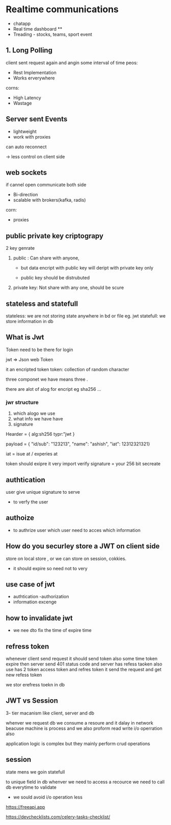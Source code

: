 # Realtime communications

- chatapp
- Real time dashboard **
- Treading - stocks, teams, sport event

## 1. Long Polling

client sent request again and angin some interval of time
peos:

- Rest Implementation
- Works erverywhere

corns:

- High Latency
- Wastage

## Server sent Events

- lightweight
- work with proxies

can auto reconnect

-> less control on client side

## web sockets

if cannel open communicate both side

- Bi-direction
- scalable with brokers(kafka, radis)

corn:

- proxies

## public private key criptograpy

2 key genrate

1. public : Can share with anyone,
    - but data encript with public key will deript with private key only

    - public key should be distrubuted

2. private key: Not share with any one, should be scure

## stateless and statefull

stateless: we are not storing state anywhere in bd or file eg. jwt
statefull: we store information in db

## What is Jwt

Token need to be there for login

jwt =>  Json web Token

it an encripted token
token: collection of random character

three componet we have means three .

 there are alot of alog for encript
 eg sha256 ...

### jwr structure

1. which alogo we use
2. what info we have have
3. signature

Hearder = {
    alg:sh256
    typr:"jwt
}

payload = {
    "id/sub": "123213",
    "name": "ashish",
    "iat": 12312321321}

iat = isue at / experies at

token should exipre it very import
verify signature = your 256 bit secreate

## authtication

user give unique signature to serve

- to verfy the user

## authoize

- to authrize user which user need to acces which information

## How do you securley store a JWT on client side

store on local store , or we can store on session, cokkies.

- it should expire so need not to very

## use case of jwt

- authtication
-authorization
- information excenge

## how to invalidate jwt

- we nee dto fix the time of expire time

## refress token

whenever client send request it should send token also
some time token expire then server send 401 status code and server has refess taoken also use has 2 token access token and refres token it send the request and get new refess token

we stor erefress toekn in db

## JWT vs Session

3- tier macanism like client, server and db

whenver we request db we consume a resoure and it dalay in network
beacuse machine is process and we also proform read write i/o operration also

application logic is complex but they mainly perform crud operations

## session

state mens we goin statefull

to unique field in db
whenver we need to access a recource we need to call db everytime to validate

- we sould avoid  i/o operation less

<https://freeapi.app>

https://devchecklists.com/celery-tasks-checklist/